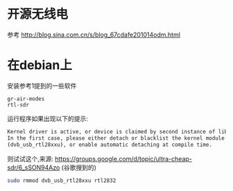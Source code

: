 # 开源无线电

参考 http://blog.sina.com.cn/s/blog_67cdafe201014odm.html

# 在debian上

安装参考1提到的一些软件
```
gr-air-modes
rtl-sdr
```
运行程序如果出现以下的提示:
```bash
Kernel driver is active, or device is claimed by second instance of librtlsdr.
In the first case, please either detach or blacklist the kernel module
(dvb_usb_rtl28xxu), or enable automatic detaching at compile time.
```
则试试这个,来源: https://groups.google.com/d/topic/ultra-cheap-sdr/6_sSON94Azo (谷歌搜到的)
```bash
sudo rmmod dvb_usb_rtl28xxu rtl2832 
```